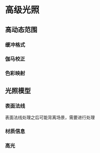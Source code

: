 # 高级光照

<secondary-label ref="wip"/>

## 高动态范围

### 缓冲格式

### 伽马校正

### 色彩映射

## 光照模型

### 表面法线

表面法线处理之后可能背离场景，需要进行处理

### 材质信息

### 高光

